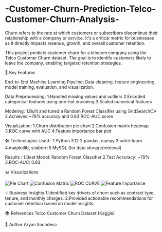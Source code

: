 
# -Customer-Churn-Prediction-Telco-Customer-Churn-Analysis-


Churn refers to the rate at which customers or subscribers discontinue their relationship with a company or service. It's a critical metric for businesses as it directly impacts revenue, growth, and overall customer retention.

This project predicts customer churn for a telecom company using the Telco Customer Churn dataset. The goal is to identify customers likely to leave the company, enabling targeted retention strategies.

🚀 Key Features

End-to-End Machine Learning Pipeline:
Data cleaning, feature engineering, model training, evaluation, and visualization.

Data Preprocessing:
1.Handled missing values and outliers
2.Encoded categorical features using one-hot encoding
3.Scaled numerical features

Modeling:
1.Built and tuned a Random Forest Classifier using GridSearchCV
2.Achieved ~79% accuracy and 0.83 ROC-AUC score

Visualization:
1.Churn distribution pie chart
2.Confusion matrix heatmap
3.ROC curve with AUC
4.Feature importance bar plot

🛠️ Technologies Used :
1.Python 3.12
2.pandas, numpy
3.scikit-learn
4.matplotlib, seaborn
5.MySQL (for data storage/retrieval)

Results :
1.Best Model: Random Forest Classifier
2.Test Accuracy: ~79%
3.ROC-AUC: 0.83

📊 Visualizations

![Pie Chart](https://github.com/user-attachments/assets/9f66544e-dbc5-4c22-bce0-7aecd70aa471)
![Confusion Matrix](https://github.com/user-attachments/assets/be93ea4b-5901-45a5-af7d-4f022df8be5e)
![ROC CURVE](https://github.com/user-attachments/assets/d068cd48-eac4-4b47-971d-fc3e8dd7ce4b)
![Feature Importance](https://github.com/user-attachments/assets/c4f16761-61c2-4ced-9cb8-d08da0c51d84)


💡 Business Insights
1.Identified key drivers of churn such as contract type, tenure, and monthly charges.
2.Provided actionable recommendations for customer retention based on model insights.

📚 References
Telco Customer Churn Dataset (Kaggle)

👤 Author
Aryan Sachdeva





